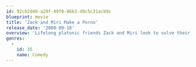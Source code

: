 ```yaml
---
id: 92cb2d40-a20f-49f0-8663-d8c5c31acb9c
blueprint: movie
title: 'Zack and Miri Make a Porno'
release_date: '2008-09-18'
overview: 'Lifelong platonic friends Zack and Miri look to solve their respective cash-flow problems by making an adult film together. As the cameras roll, however, the duo begin to sense that they may have more feelings for each other than they previously thought.'
genres:
  -
    id: 35
    name: Comedy
---
```

